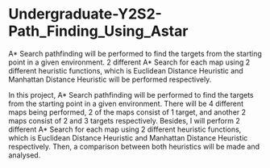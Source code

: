 # Undergraduate-Y2S2-Path_Finding_Using_Astar
A* Search pathfinding will be performed to find the targets from the starting  point in a given environment. 2 different A* Search for each map using 2 different heuristic functions, which is  Euclidean Distance Heuristic and Manhattan Distance Heuristic will be performed respectively.

In this project, A* Search pathfinding will be performed to find the targets from the starting 
point in a given environment. There will be 4 different maps being performed, 2 of the 
maps consist of 1 target, and another 2 maps consist of 2 and 3 targets respectively. Besides, I will 
perform 2 different A* Search for each map using 2 different heuristic functions, which is 
Euclidean Distance Heuristic and Manhattan Distance Heuristic respectively. Then, a comparison 
between both heuristics will be made and analysed.
